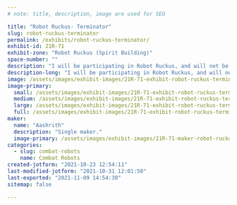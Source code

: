 ```yaml
---
# note: title, description, image are used for SEO

title: "Robot Ruckus- Terminator"
slug: robot-ruckus-terminator
permalink: /exhibits/robot-ruckus-terminator/
exhibit-id: 21R-71
exhibit-zone: "Robot Ruckus (Spirit Building)"
space-number: ""
description: "I will be participating in Robot Ruckus, and will not be having an exhibit besides the pit."
description-long: "I will be participating in Robot Ruckus, and will not be having an exhibit besides the pit."
image: /assets/images/exhibit-images/21R-71-exhibit-robot-ruckus-terminator-43-a-3549-large.png
image-primary: 
  small: /assets/images/exhibit-images/21R-71-exhibit-robot-ruckus-terminator-43-a-3549-small.png
  medium: /assets/images/exhibit-images/21R-71-exhibit-robot-ruckus-terminator-43-a-3549-medium.png
  large: /assets/images/exhibit-images/21R-71-exhibit-robot-ruckus-terminator-43-a-3549-large.png
  full: /assets/images/exhibit-images/21R-71-exhibit-robot-ruckus-terminator-43-a-3549-full.png
maker: 
  name: "Aashrith"
  description: "Single maker."
  image-primary: /assets/images/exhibit-images/21R-71-maker-robot-ruckus-terminator-a-medium.png
categories: 
  - slug: combat-robots
    name: Combat Robots
created-jotform: "2021-10-23 12:54:11"
last-modified-jotform: "2021-10-31 12:01:50"
last-exported: "2021-11-09 14:54:30"
sitemap: false

---
```

